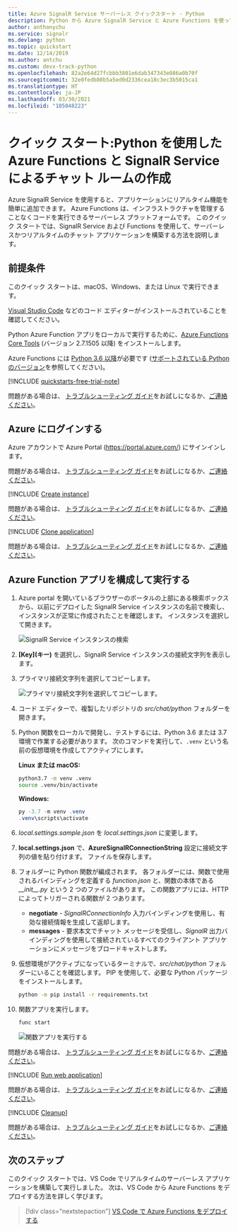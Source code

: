 ```yaml
---
title: Azure SignalR Service サーバーレス クイックスタート - Python
description: Python から Azure SignalR Service と Azure Functions を使ってチャット ルームを作成する方法について説明します。
author: anthonychu
ms.service: signalr
ms.devlang: python
ms.topic: quickstart
ms.date: 12/14/2019
ms.author: antchu
ms.custom: devx-track-python
ms.openlocfilehash: 82a2e64d27fcbbb3801e6dab347343e086a0b70f
ms.sourcegitcommit: 32e0fedb80b5a5ed0d2336cea18c3ec3b5015ca1
ms.translationtype: HT
ms.contentlocale: ja-JP
ms.lasthandoff: 03/30/2021
ms.locfileid: "105048223"
---
```

# <a name="quickstart-create-a-chat-room-with-azure-functions-and-signalr-service-using-python"></a>クイック スタート:Python を使用した Azure Functions と SignalR Service によるチャット ルームの作成

Azure SignalR Service を使用すると、アプリケーションにリアルタイム機能を簡単に追加できます。 Azure Functions は、インフラストラクチャを管理することなくコードを実行できるサーバーレス プラットフォームです。 このクイック スタートでは、SignalR Service および Functions を使用して、サーバーレスかつリアルタイムのチャット アプリケーションを構築する方法を説明します。

## <a name="prerequisites"></a>前提条件

このクイック スタートは、macOS、Windows、または Linux で実行できます。

[Visual Studio Code](https://code.visualstudio.com/) などのコード エディターがインストールされていることを確認してください。

Python Azure Function アプリをローカルで実行するために、[Azure Functions Core Tools](https://github.com/Azure/azure-functions-core-tools#installing) (バージョン 2.7.1505 以降) をインストールします。

Azure Functions には [Python 3.6 以降](https://www.python.org/downloads/)が必要です ([サポートされている Python のバージョン](/azure/azure-functions/functions-reference-python#python-version)を参照してください)。

[!INCLUDE [quickstarts-free-trial-note](../../includes/quickstarts-free-trial-note.md)]

問題がある場合は、 [トラブルシューティング ガイド](signalr-howto-troubleshoot-guide.md)をお試しになるか、[ご連絡ください](https://aka.ms/asrs/qspython)。

## <a name="log-in-to-azure"></a>Azure にログインする

Azure アカウントで Azure Portal (<https://portal.azure.com/>) にサインインします。

問題がある場合は、 [トラブルシューティング ガイド](signalr-howto-troubleshoot-guide.md)をお試しになるか、[ご連絡ください](https://aka.ms/asrs/qspython)。

[!INCLUDE [Create instance](includes/signalr-quickstart-create-instance.md)]

問題がある場合は、 [トラブルシューティング ガイド](signalr-howto-troubleshoot-guide.md)をお試しになるか、[ご連絡ください](https://aka.ms/asrs/qspython)。

[!INCLUDE [Clone application](includes/signalr-quickstart-clone-application.md)]

問題がある場合は、 [トラブルシューティング ガイド](signalr-howto-troubleshoot-guide.md)をお試しになるか、[ご連絡ください](https://aka.ms/asrs/qspython)。

## <a name="configure-and-run-the-azure-function-app"></a>Azure Function アプリを構成して実行する

1. Azure portal を開いているブラウザーのポータルの上部にある検索ボックスから、以前にデプロイした SignalR Service インスタンスの名前で検索し、インスタンスが正常に作成されたことを確認します。 インスタンスを選択して開きます。

    ![SignalR Service インスタンスの検索](media/signalr-quickstart-azure-functions-csharp/signalr-quickstart-search-instance.png)

1. **[Key]\(キー\)** を選択し、SignalR Service インスタンスの接続文字列を表示します。

1. プライマリ接続文字列を選択してコピーします。

    ![プライマリ接続文字列を選択してコピーします。](media/signalr-quickstart-azure-functions-javascript/signalr-quickstart-keys.png)

1. コード エディターで、複製したリポジトリの *src/chat/python* フォルダーを開きます。

1. Python 関数をローカルで開発し、テストするには、Python 3.6 または 3.7 環境で作業する必要があります。 次のコマンドを実行して、`.venv` という名前の仮想環境を作成してアクティブにします。

    **Linux または macOS:**

    ```bash
    python3.7 -m venv .venv
    source .venv/bin/activate
    ```

    **Windows:**

    ```powershell
    py -3.7 -m venv .venv
    .venv\scripts\activate
    ```

1. *local.settings.sample.json* を *local.settings.json* に変更します。

1. **local.settings.json** で、**AzureSignalRConnectionString** 設定に接続文字列の値を貼り付けます。 ファイルを保存します。

1. フォルダーに Python 関数が編成されます。 各フォルダーには、関数で使用されるバインディングを定義する *function.json* と、関数の本体である *\_\_init\_\_.py* という 2 つのファイルがあります。 この関数アプリには、HTTP によってトリガーされる関数が 2 つあります。

    - **negotiate** - *SignalRConnectionInfo* 入力バインディングを使用し、有効な接続情報を生成して返却します。
    - **messages** - 要求本文でチャット メッセージを受信し、*SignalR* 出力バインディングを使用して接続されているすべてのクライアント アプリケーションにメッセージをブロードキャストします。

1. 仮想環境がアクティブになっているターミナルで、*src/chat/python* フォルダーにいることを確認します。 PIP を使用して、必要な Python パッケージをインストールします。

    ```bash
    python -m pip install -r requirements.txt
    ```

1. 関数アプリを実行します。

    ```bash
    func start
    ```

    ![関数アプリを実行する](media/signalr-quickstart-azure-functions-python/signalr-quickstart-run-application.png)
    
問題がある場合は、 [トラブルシューティング ガイド](signalr-howto-troubleshoot-guide.md)をお試しになるか、[ご連絡ください](https://aka.ms/asrs/qspython)。

[!INCLUDE [Run web application](includes/signalr-quickstart-run-web-application.md)]

問題がある場合は、 [トラブルシューティング ガイド](signalr-howto-troubleshoot-guide.md)をお試しになるか、[ご連絡ください](https://aka.ms/asrs/qspython)。

[!INCLUDE [Cleanup](includes/signalr-quickstart-cleanup.md)]

問題がある場合は、 [トラブルシューティング ガイド](signalr-howto-troubleshoot-guide.md)をお試しになるか、[ご連絡ください](https://aka.ms/asrs/qspython)。

## <a name="next-steps"></a>次のステップ

このクイック スタートでは、VS Code でリアルタイムのサーバーレス アプリケーションを構築して実行しました。 次は、VS Code から Azure Functions をデプロイする方法を詳しく学びます。

> [!div class="nextstepaction"]
> [VS Code で Azure Functions をデプロイする](/azure/developer/javascript/tutorial-vscode-serverless-node-01)

